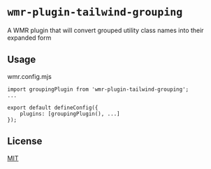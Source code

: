 # `wmr-plugin-tailwind-grouping`

A WMR plugin that will convert grouped utility class names into their expanded form

## Usage

wmr.config.mjs
```
import groupingPlugin from 'wmr-plugin-tailwind-grouping';
...

export default defineConfig({
    plugins: [groupingPlugin(), ...]
});
```

## License

[MIT](https://github.com/rschristian/babel-plugin-tailwind-grouping/blob/master/LICENSE)
